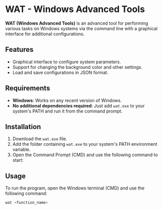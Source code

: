 # WAT - Windows Advanced Tools

**WAT (Windows Advanced Tools)** is an advanced tool for performing various tasks on Windows systems via the command line with a graphical interface for additional configurations.

## Features

- Graphical interface to configure system parameters.
- Support for changing the background color and other settings.
- Load and save configurations in JSON format.

## Requirements

- **Windows**: Works on any recent version of Windows.
- **No additional dependencies required**: Just add `wat.exe` to your system's PATH and run it from the command prompt.

## Installation

1. Download the `wat.exe` file.
2. Add the folder containing `wat.exe` to your system's PATH environment variable.
3. Open the Command Prompt (CMD) and use the following command to start:

## Usage

To run the program, open the Windows terminal (CMD) and use the following command:

```bash
wat <function_name>
